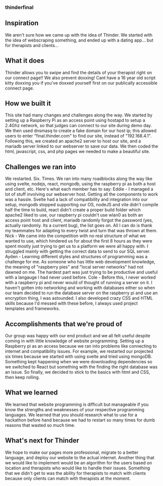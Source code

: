 ### thinderfinal

## Inspiration
We aren't sure how we came up with the idea of Thinder. We started with the idea of webscraping something, and ended up with a dating app... but for therapists and clients...

## What it does
Thinder allows you to swipe and find the details of your therapist right on our connect page!! 
We also prevent doxxing! Cant have a 16 year old script kitty doxxing you if you've doxxed yourself first on our publically accessible connect page.

## How we built it
This site had many changes and challenges along the way. 
We started by setting up a Raspberry Pi as an access point using hostapd to setup a 2.4Ghz network, so that judges can connect to our site during demo day. We then used dnsmasq to create a fake domain for our host ip; this allowed users to enter "final.thinder.com" to find our site, instead of "192.168.4.1". Following this, we created an apache2 server to host our site, and a mariadb server linked to our webserver to save our data. We then coded the html, javascript, css, and php pages we needed to make a beautiful site.

## Challenges we ran into
We restarted. Six. Times. We ran into many roadblocks along the way like using svelte, nodejs, react, mongodb, using the raspberry pi as both a host and client, etc.
Here's what each member has to say:
Eddie - I managed a lot of stuff involving our webserver host. Getting all the components to work was a hassle. Svelte had a lack of compatibility and integration into our setup, mongodb stopped supporting our OS, nodeJS and vite didn't compile half the time to build, react didn't create a proper build folder which apache2 liked to use, our raspberry pi couldn't use wlan0 as both an access point host and client, mariadb randomly forgot the password (yes, actually randomly. Its a current bug), the list goes on. All I can do is thank my teammates for adapting to every twist and turn that was thrown at them.
Nick - We came into the competition with no real structure of what we wanted to use, which hindered us for about the first 8 hours as they were spent mostly just trying to get us to a platform we were all happy with. I struggled mainly with getting the correct data to send to our SQL server. 
Ayden - Learning different styles and structures of programming was a challenge for me. As someone who has little web development knowledge, the meaning of "raspberry pies" and "local server networks" had not dawned on me. The hardest part was just trying to be productive and useful with a langauge I had never used before.
Cole - Before this, I never worked with a raspberry pi and never would of thought of running a server on it. I haven't gotten into networking and working with databases either so when our team decided to run the database server on the raspberry pi and use an encryption thing, I was astounded. I also developed crazy CSS and HTML skills because I'd messed with these before, I always used project templates and frameworks.

## Accomplishments that we're proud of
Our group was happy with our end product and we all felt useful despite coming in with little knowledge of website programming. Setting up a Raspberry pi as an access because we ran into problems like connecting to internet and compatibility issues. For example, we restarted our projected six times because we started with using svelte and tried using mongoDB. Something kept happening when we were downloading dependencies so we switched to React but something with the finding the right database was an issue. So finally, we decided to stick to the basics with html and CSS, then keep rolling.

## What we learned
We learned that website programming is difficult but manageable if you know the strengths and weaknesses of your respective programming languages. We learned that you should research what to use for a hackathon before hand because we had to restart so many times for dumb reasons that wasted so much time.

## What's next for Thinder
We hope to make our pages more professional, migrate to a better language, and deploy our website to the actual internet. Another thing that we would like to implement would be an algorithm for the users based on location and therapists who would like to handle their issues. Something that we didn't get to was the ability for therapists to match with clients because only clients can match with therapists at the moment. 